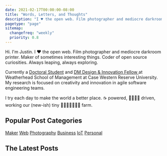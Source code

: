 ```yaml
---
date: 2021-02-17T00:00:00-08:00
title: "Words, Letters, and Thoughts"
description: "I ♥ the open web. Film photographer and mediocre darkroom printer. Maker of sometimes interesting things. Coder of open source curiosities. Always leaping, always exploring."
pagetype: "page"
sitemap:
  changefreq: "weekly"
  priority: 0.8
---
```


<section id="shoutout">
  <p>Hi. I'm Justin. I <span class="red">❤️</span> the open web. Film photographer and mediocre darkroom printer. Maker of sometimes interesting things. Coder of open source curiosities. Always leaping, always exploring.</p>

  <p>Currently a <a href="/chronicle/2021/04/26/a-new-journey-pursuing-my-doctoral-degree-in-management/">Doctoral Student</a> and <a href="/chronicle/2022/03/03/selected-as-a-doctor-of-management-design-and-innovation-fellow-at-case-western-reserve-university/">DM Design & Innovation Fellow </a> at Weatherhead School of Management at Case Western Reserve University. My research is focused on creativity and innovation in agile software engineering teams.</p>

  <p>I try each day to make the world a better place. ☕ powered, <span title="Monica">👩</span><span title="Allison">👧</span><span title="Isabella">👧</span><span title="Evelyn">👧</span> driven, working our (new-ish) tiny 🐤🦆🐢🐇🐹🦜🐝 farm.</p>
</section>

<nav id="tags" aria-labelledby="tags-nav">
  <h2 id="tags-nav">Popular Post Categories</h2>
  <p><a href="/tags/maker/" aria-label="Read posts about Maker projects">Maker</a> <a href="/tags/web/" aria-label="Read posts about the Web Platform">Web</a> <a href="/tags/photography/" aria-label="Read posts about Photography and Film">Photography</a> <a href="/tags/business/" aria-label="Read posts about Business and Management">Business</a> <a href="/tags/iot/" aria-label="Read posts about Internet of Things">IoT</a> <a href="/tags/personal/" aria-label="Read posts about my personal adventures">Personal</a></p>
</nav>

## The Latest Posts


